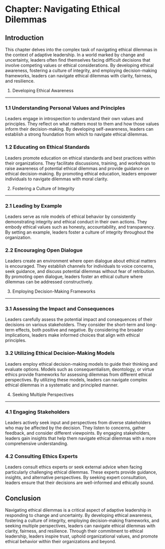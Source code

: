 Chapter: Navigating Ethical Dilemmas
====================================

Introduction
------------

This chapter delves into the complex task of navigating ethical dilemmas in the context of adaptive leadership. In a world marked by change and uncertainty, leaders often find themselves facing difficult decisions that involve competing values or ethical considerations. By developing ethical awareness, fostering a culture of integrity, and employing decision-making frameworks, leaders can navigate ethical dilemmas with clarity, fairness, and resilience.

1. Developing Ethical Awareness
-------------------------------

### 1.1 Understanding Personal Values and Principles

Leaders engage in introspection to understand their own values and principles. They reflect on what matters most to them and how those values inform their decision-making. By developing self-awareness, leaders can establish a strong foundation from which to navigate ethical dilemmas.

### 1.2 Educating on Ethical Standards

Leaders promote education on ethical standards and best practices within their organizations. They facilitate discussions, training, and workshops to raise awareness of potential ethical dilemmas and provide guidance on ethical decision-making. By promoting ethical education, leaders empower individuals to navigate dilemmas with moral clarity.

2. Fostering a Culture of Integrity
-----------------------------------

### 2.1 Leading by Example

Leaders serve as role models of ethical behavior by consistently demonstrating integrity and ethical conduct in their own actions. They embody ethical values such as honesty, accountability, and transparency. By setting an example, leaders foster a culture of integrity throughout the organization.

### 2.2 Encouraging Open Dialogue

Leaders create an environment where open dialogue about ethical matters is encouraged. They establish channels for individuals to voice concerns, seek guidance, and discuss potential dilemmas without fear of retribution. By promoting open dialogue, leaders foster an ethical culture where dilemmas can be addressed constructively.

3. Employing Decision-Making Frameworks
---------------------------------------

### 3.1 Assessing the Impact and Consequences

Leaders carefully assess the potential impact and consequences of their decisions on various stakeholders. They consider the short-term and long-term effects, both positive and negative. By considering the broader implications, leaders make informed choices that align with ethical principles.

### 3.2 Utilizing Ethical Decision-Making Models

Leaders employ ethical decision-making models to guide their thinking and evaluate options. Models such as consequentialism, deontology, or virtue ethics provide frameworks for assessing dilemmas from different ethical perspectives. By utilizing these models, leaders can navigate complex ethical dilemmas in a systematic and principled manner.

4. Seeking Multiple Perspectives
--------------------------------

### 4.1 Engaging Stakeholders

Leaders actively seek input and perspectives from diverse stakeholders who may be affected by the decision. They listen to concerns, gather feedback, and consider different viewpoints. By engaging stakeholders, leaders gain insights that help them navigate ethical dilemmas with a more comprehensive understanding.

### 4.2 Consulting Ethics Experts

Leaders consult ethics experts or seek external advice when facing particularly challenging ethical dilemmas. These experts provide guidance, insights, and alternative perspectives. By seeking expert consultation, leaders ensure that their decisions are well-informed and ethically sound.

Conclusion
----------

Navigating ethical dilemmas is a critical aspect of adaptive leadership in responding to change and uncertainty. By developing ethical awareness, fostering a culture of integrity, employing decision-making frameworks, and seeking multiple perspectives, leaders can navigate ethical dilemmas with clarity, fairness, and resilience. Through their commitment to ethical leadership, leaders inspire trust, uphold organizational values, and promote ethical behavior within their organizations and beyond.
